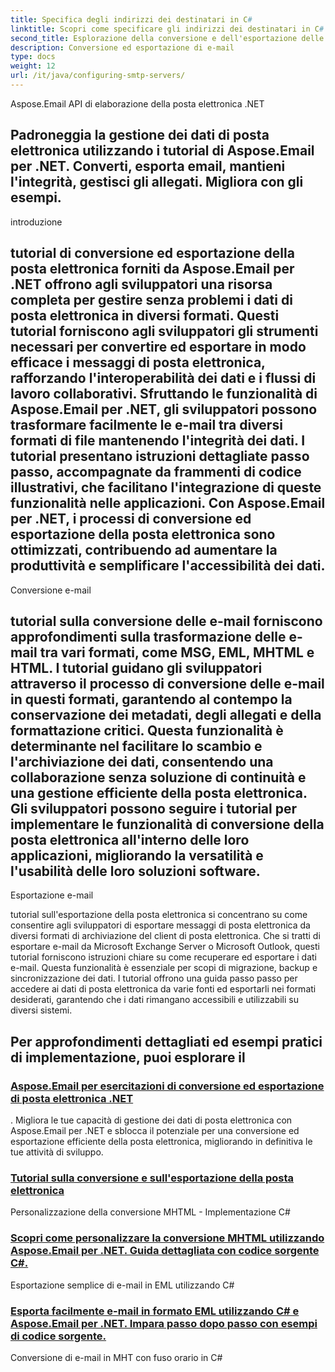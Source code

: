 ```yaml
---
title: Specifica degli indirizzi dei destinatari in C#
linktitle: Scopri come specificare gli indirizzi dei destinatari in C# utilizzando Aspose.Email per .NET. Crea, configura e invia e-mail in modo efficiente.
second_title: Esplorazione della conversione e dell'esportazione delle e-mail
description: Conversione ed esportazione di e-mail
type: docs
weight: 12
url: /it/java/configuring-smtp-servers/
---
```



 Aspose.Email API di elaborazione della posta elettronica .NET

##  Padroneggia la gestione dei dati di posta elettronica utilizzando i tutorial di Aspose.Email per .NET. Converti, esporta email, mantieni l'integrità, gestisci gli allegati. Migliora con gli esempi.

introduzione

## tutorial di conversione ed esportazione della posta elettronica forniti da Aspose.Email per .NET offrono agli sviluppatori una risorsa completa per gestire senza problemi i dati di posta elettronica in diversi formati. Questi tutorial forniscono agli sviluppatori gli strumenti necessari per convertire ed esportare in modo efficace i messaggi di posta elettronica, rafforzando l'interoperabilità dei dati e i flussi di lavoro collaborativi. Sfruttando le funzionalità di Aspose.Email per .NET, gli sviluppatori possono trasformare facilmente le e-mail tra diversi formati di file mantenendo l'integrità dei dati. I tutorial presentano istruzioni dettagliate passo passo, accompagnate da frammenti di codice illustrativi, che facilitano l'integrazione di queste funzionalità nelle applicazioni. Con Aspose.Email per .NET, i processi di conversione ed esportazione della posta elettronica sono ottimizzati, contribuendo ad aumentare la produttività e semplificare l'accessibilità dei dati.

Conversione e-mail

## tutorial sulla conversione delle e-mail forniscono approfondimenti sulla trasformazione delle e-mail tra vari formati, come MSG, EML, MHTML e HTML. I tutorial guidano gli sviluppatori attraverso il processo di conversione delle e-mail in questi formati, garantendo al contempo la conservazione dei metadati, degli allegati e della formattazione critici. Questa funzionalità è determinante nel facilitare lo scambio e l'archiviazione dei dati, consentendo una collaborazione senza soluzione di continuità e una gestione efficiente della posta elettronica. Gli sviluppatori possono seguire i tutorial per implementare le funzionalità di conversione della posta elettronica all'interno delle loro applicazioni, migliorando la versatilità e l'usabilità delle loro soluzioni software.

Esportazione e-mail

tutorial sull'esportazione della posta elettronica si concentrano su come consentire agli sviluppatori di esportare messaggi di posta elettronica da diversi formati di archiviazione del client di posta elettronica. Che si tratti di esportare e-mail da Microsoft Exchange Server o Microsoft Outlook, questi tutorial forniscono istruzioni chiare su come recuperare ed esportare i dati e-mail. Questa funzionalità è essenziale per scopi di migrazione, backup e sincronizzazione dei dati. I tutorial offrono una guida passo passo per accedere ai dati di posta elettronica da varie fonti ed esportarli nei formati desiderati, garantendo che i dati rimangano accessibili e utilizzabili su diversi sistemi.

##  Per approfondimenti dettagliati ed esempi pratici di implementazione, puoi esplorare il
### [Aspose.Email per esercitazioni di conversione ed esportazione di posta elettronica .NET](./choosing-the-right-smtp-server/)
. Migliora le tue capacità di gestione dei dati di posta elettronica con Aspose.Email per .NET e sblocca il potenziale per una conversione ed esportazione efficiente della posta elettronica, migliorando in definitiva le tue attività di sviluppo.
### [Tutorial sulla conversione e sull'esportazione della posta elettronica](./handling-smtp-errors-and-troubleshooting/)
Personalizzazione della conversione MHTML - Implementazione C#
### [Scopri come personalizzare la conversione MHTML utilizzando Aspose.Email per .NET. Guida dettagliata con codice sorgente C#.](./customizing-smtp-headers-and-footers/)
Esportazione semplice di e-mail in EML utilizzando C#
### [Esporta facilmente e-mail in formato EML utilizzando C# e Aspose.Email per .NET. Impara passo dopo passo con esempi di codice sorgente.](./integrating-multiple-smtp-servers/)
Conversione di e-mail in MHT con fuso orario in C#